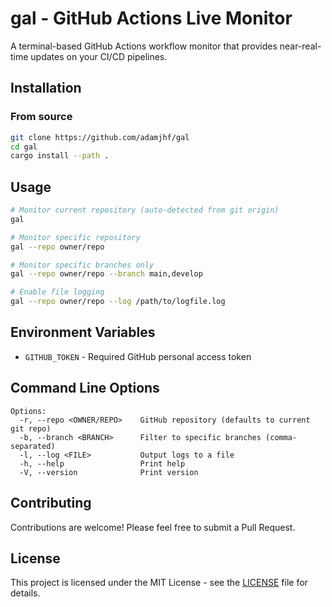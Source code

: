 # gal - GitHub Actions Live Monitor

A terminal-based GitHub Actions workflow monitor that provides near-real-time updates on your CI/CD pipelines.

## Installation

### From source

```bash
git clone https://github.com/adamjhf/gal
cd gal
cargo install --path .
```

## Usage

```bash
# Monitor current repository (auto-detected from git origin)
gal

# Monitor specific repository
gal --repo owner/repo

# Monitor specific branches only
gal --repo owner/repo --branch main,develop

# Enable file logging
gal --repo owner/repo --log /path/to/logfile.log
```

## Environment Variables

- `GITHUB_TOKEN` - Required GitHub personal access token

## Command Line Options

```
Options:
  -r, --repo <OWNER/REPO>    GitHub repository (defaults to current git repo)
  -b, --branch <BRANCH>      Filter to specific branches (comma-separated)
  -l, --log <FILE>           Output logs to a file
  -h, --help                 Print help
  -V, --version              Print version
```
## Contributing

Contributions are welcome! Please feel free to submit a Pull Request.

## License

This project is licensed under the MIT License - see the [LICENSE](LICENSE) file for details.
